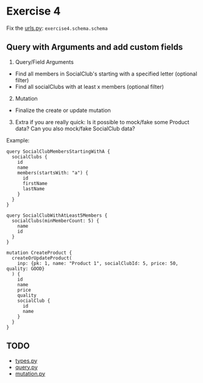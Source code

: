 # Exercise 4

Fix the [urls.py](https://github.com/Speedy1991/strawberry-workshop/blob/main/core/urls.py#L4): `exercise4.schema.schema`

## Query with Arguments and add custom fields

1) Query/Field Arguments
- Find all members in SocialClub's starting with a specified letter (optional filter)
- Find all socialClubs with at least x members (optional filter)

2) Mutation
- Finalize the create or update mutation 


3) Extra if you are really quick: Is it possible to mock/fake some Product data? Can you also mock/fake SocialClub data?

Example:
```
query SocialClubMembersStartingWithA {
  socialClubs {
    id
    name
    members(startsWith: "a") {
      id
      firstName
      lastName
    }
  }
}

query SocialClubWithAtLeast5Members {
  socialClubs(minMemberCount: 5) {
    name
    id
  }
}

mutation CreateProduct {
  createOrUpdateProduct(
    inp: {pk: 1, name: "Product 1", socialClubId: 5, price: 50, quality: GOOD}
  ) {
    id
    name
    price
    quality
    socialClub {
      id
      name
    }
  }
}
```


## TODO

- [types.py](https://github.com/Speedy1991/strawberry-workshop/blob/main/exercise4/schema/types.py)
- [query.py](https://github.com/Speedy1991/strawberry-workshop/blob/main/exercise4/schema/query.py)
- [mutation.py](https://github.com/Speedy1991/strawberry-workshop/blob/main/exercise4/schema/mutation.py)

